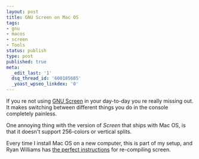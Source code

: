 ```yaml
---
layout: post
title: GNU Screen on Mac OS
tags:
- gnu
- macos
- screen
- Tools
status: publish
type: post
published: true
meta:
  _edit_last: '1'
  dsq_thread_id: '600185685'
  _yoast_wpseo_linkdex: '0'
---
```

If you re not using <a href="http://www.gnu.org/software/screen/">GNU Screen</a> in your day-to-day you re really missing out. It makes switching between different things you do in the console completely painless.

One annoying thing with the version of <em>Screen</em> that ships with Mac OS, is that it doesn't support 256-colors or vertical splits.

Every time I install Mac OS on a new computer, this is part of my setup, and Ryan Williams has <a href="http://ryanwilliams.org/2010/Oct/09/gnu-screen-256-colours-mac-os-x">the perfect instructions</a> for re-compiling screen.
